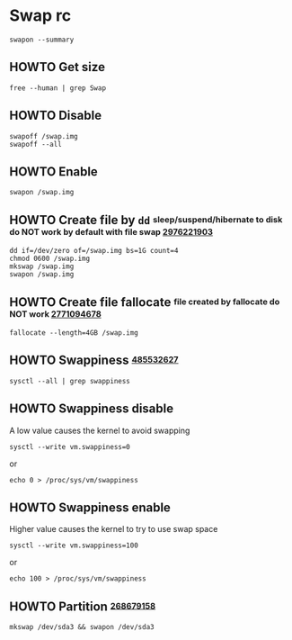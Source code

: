# Swap rc

    swapon --summary

## HOWTO Get size

    free --human | grep Swap

## HOWTO Disable

    swapoff /swap.img
    swapoff --all

## HOWTO Enable

    swapon /swap.img

## HOWTO Create file by `dd` <sup><sub>sleep/suspend/hibernate to disk do **NOT** work by default with file swap [2976221903][]</sub></sup>

    dd if=/dev/zero of=/swap.img bs=1G count=4
    chmod 0600 /swap.img
    mkswap /swap.img
    swapon /swap.img

[2976221903]: https://wiki.archlinux.org/title/swap#Swap_file

## HOWTO Create file fallocate <sup><sub>file created by fallocate do **NOT** work [2771094678][]</sub></sup>

    fallocate --length=4GB /swap.img

[2771094678]: https://unix.stackexchange.com/questions/294600/i-cant-enable-swap-space-on-centos-7#answer-294605

## HOWTO Swappiness <sup><sub>[485532627][]</sub></sup>

    sysctl --all | grep swappiness

[485532627]: https://en.wikipedia.org/wiki/Swappiness

## HOWTO Swappiness disable

A low value causes the kernel to avoid swapping

    sysctl --write vm.swappiness=0

or

    echo 0 > /proc/sys/vm/swappiness

## HOWTO Swappiness enable

Higher value causes the kernel to try to use swap space

    sysctl --write vm.swappiness=100

or

    echo 100 > /proc/sys/vm/swappiness

## HOWTO Partition <sup><sub>[268679158][]</sub></sup>

    mkswap /dev/sda3 && swapon /dev/sda3

[268679158]: https://wiki.archlinux.org/title/swap#Swap_partition
